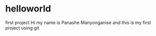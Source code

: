 # helloworld
first project
Hi my name is Panashe Manyonganise and this is my first project using git 
